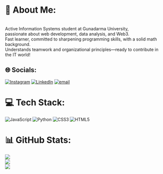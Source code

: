 # 💫 About Me:
<br>Active Information Systems student at Gunadarma University, <br>passionate about web development, data analysis, and Web3. <br>Fast learner, committed to sharpening programming skills, with a solid math background. <br>Understands teamwork and organizational principles—ready to contribute in the IT world!


## 🌐 Socials:
[![Instagram](https://img.shields.io/badge/Instagram-%23E4405F.svg?logo=Instagram&logoColor=white)](https://instagram.com/dmssptraa._) [![LinkedIn](https://img.shields.io/badge/LinkedIn-%230077B5.svg?logo=linkedin&logoColor=white)](www.linkedin.com/in/m-dimas-saputra) [![email](https://img.shields.io/badge/Email-D14836?logo=gmail&logoColor=white)](mailto:mdimas.saputra1006@gmail.com) 

# 💻 Tech Stack:
![JavaScript](https://img.shields.io/badge/javascript-%23323330.svg?style=for-the-badge&logo=javascript&logoColor=%23F7DF1E) ![Python](https://img.shields.io/badge/python-3670A0?style=for-the-badge&logo=python&logoColor=ffdd54) ![CSS3](https://img.shields.io/badge/css3-%231572B6.svg?style=for-the-badge&logo=css3&logoColor=white) ![HTML5](https://img.shields.io/badge/html5-%23E34F26.svg?style=for-the-badge&logo=html5&logoColor=white)
# 📊 GitHub Stats:
![](https://github-readme-stats.vercel.app/api?username=dimassaputra1006&theme=darcula&hide_border=false&include_all_commits=false&count_private=false)<br/>
![](https://nirzak-streak-stats.vercel.app/?user=dimassaputra1006&theme=darcula&hide_border=false)<br/>
![](https://github-readme-stats.vercel.app/api/top-langs/?username=dimassaputra1006&theme=darcula&hide_border=false&include_all_commits=false&count_private=false&layout=compact)

<!-- Proudly created with GPRM ( https://gprm.itsvg.in ) -->
